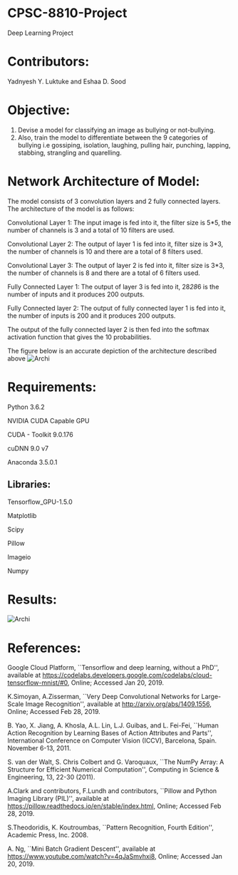 # CPSC-8810-Project
Deep Learning Project
# Contributors:
Yadnyesh Y. Luktuke and Eshaa D. Sood

# Objective:
1. Devise a model for classifying an image as bullying or not-bullying.
2. Also, train the model to differentiate between the 9 categories of bullying i.e gossiping, isolation, laughing, pulling hair, punching,    lapping, stabbing, strangling and quarelling.

# Network Architecture of Model:
The model consists of 3 convolution layers and 2 fully connected layers. The architecture of the model is as follows:

Convolutional Layer 1: The input image is fed into it, the filter size is 5*5, the number of channels is 3 and a total of 10 filters are used.

Convolutional Layer 2: The output of layer 1 is fed into it, filter size is 3*3, the number of channels is 10 and there are a total of 8 filters used.

Convolutional Layer 3: The output of layer 2 is fed into it, filter size is 3*3, the number of channels is 8 and there are a total of 6 filters used.

Fully Connected Layer 1: The output of layer 3 is fed into it, 28*28*6 is the number of inputs and it produces 200 outputs.

Fully Connected layer 2: The output of fully connected layer 1 is fed into it, the number of inputs is 200 and it produces 200 outputs.

The output of the fully connected layer 2 is then fed into the softmax activation function that gives the 10 probabilities.

The figure below is an accurate depiction of the architecture described above
![Archi](https://user-images.githubusercontent.com/36894500/54405975-ad76ab00-46ae-11e9-8c60-ff0f6d391b1c.png)



# Requirements:
Python 3.6.2

NVIDIA CUDA Capable GPU

CUDA - Toolkit 9.0.176

cuDNN 9.0 v7

Anaconda 3.5.0.1

## Libraries:

Tensorflow_GPU-1.5.0

Matplotlib

Scipy

Pillow

Imageio

Numpy

# Results:
![Archi](https://user-images.githubusercontent.com/36894500/54405975-ad76ab00-46ae-11e9-8c60-ff0f6d391b1c.png)
# References:

Google Cloud Platform,
``Tensorflow and deep learning, without a PhD'', available at 
https://codelabs.developers.google.com/codelabs/cloud-tensorflow-mnist/#0, Online; Accessed Jan 20, 2019.

K.Simoyan, A.Zisserman,
``Very Deep Convolutional Networks for Large-Scale Image Recognition'', available at 
http://arxiv.org/abs/1409.1556, Online; Accessed Feb 28, 2019.

B. Yao, X. Jiang, A. Khosla, A.L. Lin, L.J. Guibas, and L. Fei-Fei,
``Human Action Recognition by Learning Bases of Action Attributes and Parts'', International Conference on Computer Vision (ICCV), Barcelona, Spain. November 6-13, 2011.

S. van der Walt, S. Chris Colbert and G. Varoquaux,
``The NumPy Array: A Structure for Efficient Numerical Computation'', Computing in Science \& Engineering, 13, 22-30 (2011).

A.Clark and contributors, F.Lundh and contributors,
``Pillow and Python Imaging Library (PIL)'', available at https://pillow.readthedocs.io/en/stable/index.html, Online; Accessed Feb 28, 2019.

S.Theodoridis, K. Koutroumbas,
``Pattern Recognition, Fourth Edition'', Academic Press, Inc. 2008.

A. Ng,
``Mini Batch Gradient Descent'', available at 
https://www.youtube.com/watch?v=4qJaSmvhxi8, Online; Accessed Jan 20, 2019.
